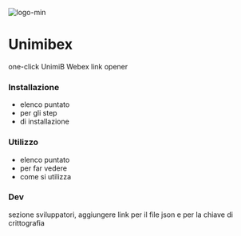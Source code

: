![logo-min](https://user-images.githubusercontent.com/68703282/141659503-40e275ae-ee44-4786-bb50-7daac705af1f.png)


# Unimibex
one-click UnimiB Webex link opener

### Installazione
- elenco puntato
- per gli step
- di installazione

### Utilizzo
- elenco puntato
- per far vedere
- come si utilizza

### Dev
sezione sviluppatori, aggiungere link per il file json e per la chiave di crittografia
